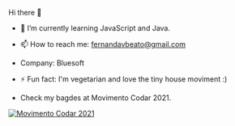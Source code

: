 Hi there 👋

- 🌱 I’m currently learning JavaScript and Java.
- 📫 How to reach me: fernandavbeato@gmail.com
- Company: Bluesoft
- ⚡ Fun fact: I'm vegetarian and love the tiny house moviment :)

- Check my bagdes at Movimento Codar 2021.

[![Movimento Codar 2021](https://codar-badges.vercel.app/api/card/feehvecch)](https://codar-badges.vercel.app/api/card/feehvecch)
